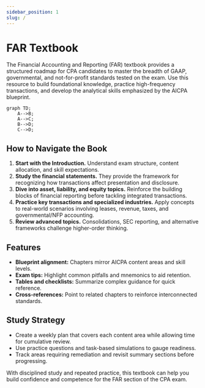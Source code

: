 ```yaml
---
sidebar_position: 1
slug: /
---
```


# FAR Textbook

The Financial Accounting and Reporting (FAR) textbook provides a structured roadmap for CPA candidates to master the breadth of GAAP, governmental, and not-for-profit standards tested on the exam. Use this resource to build foundational knowledge, practice high-frequency transactions, and develop the analytical skills emphasized by the AICPA blueprint.

```mermaid
graph TD;
    A-->B;
    A-->C;
    B-->D;
    C-->D;
```

## How to Navigate the Book

1. **Start with the Introduction.** Understand exam structure, content allocation, and skill expectations.
2. **Study the financial statements.** They provide the framework for recognizing how transactions affect presentation and disclosure.
3. **Dive into asset, liability, and equity topics.** Reinforce the building blocks of financial reporting before tackling integrated transactions.
4. **Practice key transactions and specialized industries.** Apply concepts to real-world scenarios involving leases, revenue, taxes, and governmental/NFP accounting.
5. **Review advanced topics.** Consolidations, SEC reporting, and alternative frameworks challenge higher-order thinking.

## Features

- **Blueprint alignment:** Chapters mirror AICPA content areas and skill levels.
- **Exam tips:** Highlight common pitfalls and mnemonics to aid retention.
- **Tables and checklists:** Summarize complex guidance for quick reference.
- **Cross-references:** Point to related chapters to reinforce interconnected standards.

## Study Strategy

- Create a weekly plan that covers each content area while allowing time for cumulative review.
- Use practice questions and task-based simulations to gauge readiness.
- Track areas requiring remediation and revisit summary sections before progressing.

With disciplined study and repeated practice, this textbook can help you build confidence and competence for the FAR section of the CPA exam.
